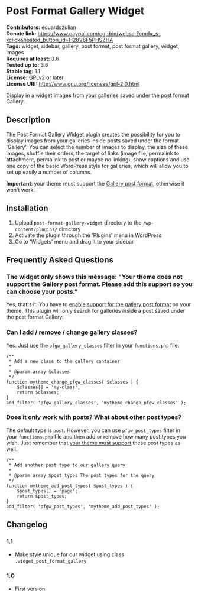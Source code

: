 # Post Format Gallery Widget #
**Contributors:** eduardozulian  
**Donate link:** https://www.paypal.com/cgi-bin/webscr?cmd=_s-xclick&hosted_button_id=H28V8F5PHSZHA  
**Tags:** widget, sidebar, gallery, post format, post format gallery, widget, images  
**Requires at least:** 3.6  
**Tested up to:** 3.6  
**Stable tag:** 1.1  
**License:** GPLv2 or later  
**License URI:** http://www.gnu.org/licenses/gpl-2.0.html  

Display in a widget images from your galleries saved under the post format Gallery.

## Description ##

The Post Format Gallery Widget plugin creates the possibility for you to display images from your galleries inside posts saved under the format 'Gallery'. You can select the number of images to display, the size of these images, shuffle their orders, the target of links (image file, permalink to attachment, permalink to post or maybe no linking), show captions and use one copy of the basic WordPress style for galleries, which will allow you to set up easily a number of columns.

**Important**: your theme must support the [Gallery post format](http://codex.wordpress.org/Post_Formats#Adding_Theme_Support), otherwise it won't work.  

## Installation ##

1. Upload `post-format-gallery-widget` directory to the `/wp-content/plugins/` directory
2. Activate the plugin through the 'Plugins' menu in WordPress
3. Go to 'Widgets' menu and drag it to your sidebar

## Frequently Asked Questions ##

### The widget only shows this message: "Your theme does not support the Gallery post format. Please add this support so you can choose your posts." ###

Yes, that's it. You have to [enable support for the gallery post format](http://codex.wordpress.org/Post_Formats#Adding_Theme_Support) on your theme. This plugin will only search for galleries inside a post saved under the post format Gallery.


### Can I add / remove / change gallery classes? ###

Yes. Just use the `pfgw_gallery_classes` filter in your `functions.php` file:

```
/**
 * Add a new class to the gallery container
 *
 * @param array $classes 
 */
function mytheme_change_pfgw_classes( $classes ) {
	$classes[] = 'my-class';
	return $classes;
}
add_filter( 'pfgw_gallery_classes', 'mytheme_change_pfgw_classes' );
```

### Does it only work with posts? What about other post types? ###

The default type is <code>post</code>. However, you can use `pfgw_post_types` filter in your `functions.php` file and then add or remove how many post types you wish. Just remember that [your theme must support](http://codex.wordpress.org/Post_Formats#Adding_Post_Type_Support) these post types as well.
```
/**
 * Add another post type to our gallery query
 *
 * @param array $post_types The post types for the query 
 */
function mytheme_add_post_types( $post_types ) {
	$post_types[] = 'page';
	return $post_types;
}
add_filter( 'pfgw_post_types', 'mytheme_add_post_types' );
```

## Changelog ##

### 1.1 ###
* Make style unique for our widget using class `.widget_post_format_gallery`

### 1.0 ###
* First version.